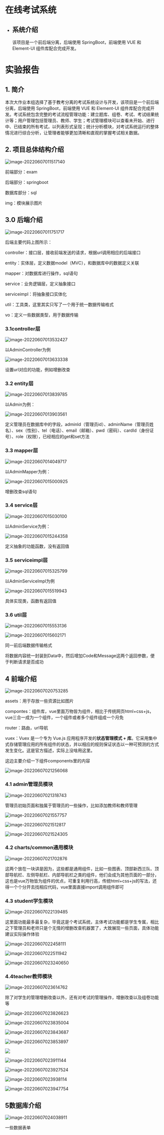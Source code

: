 # 在线考试系统

* ## 系统介绍

     该项目是一个前后端分离，后端使用 SpringBoot，前端使用 VUE 和 Element-UI 组件库配合完成开发。
# 实验报告

## 1. 简介

本次大作业本组选择了基于教考分离的考试系统设计与开发，该项目是一个前后端分离，后端使用 SpringBoot，前端使用 VUE 和 Element-UI 组件库配合完成开发。考试系统包含完整的考试流程管理功能：建立题库、组卷、考试、考试结果统计等；用户管理包括管理员、教师、学生；考试管理模块可以查看未开始、进行中、已结束的所有考试，以列表形式呈现；统计分析模块，对考试系统运行的整体情况进行综合分析，让管理者能够更加清晰和直观的掌握考试相关数据。

## 2. 项目总体结构介绍

![image-20220607011517140](/Users/luhaotian/Library/Application%20Support/typora-user-images/image-20220607011517140.png)

前端部分：exam

后端部分：springboot

数据库部分：sql

img：模块展示图片

## 3.0 后端介绍

![image-20220607011751717](/Users/luhaotian/Library/Application%20Support/typora-user-images/image-20220607011751717.png)

后端主要代码上图所示：

controller：接口层，接收前端发送的请求，根据url调用相应的后端接口

entity：实体层，定义数据model（MVC），和数据库中的数据定义关联

mapper：对数据库进行操作，sql语句

service：业务逻辑层，定义抽象接口

serviceimpl：将抽象接口实体化

util：工具类，这里其实只写了一个用于统一数据传输格式

vo：定义一些数据类型，用于数据传输

### 3.1controller层

![image-20220607013532427](/Users/luhaotian/Library/Application%20Support/typora-user-images/image-20220607013532427.png)

以AdminController为例

![image-20220607013633338](/Users/luhaotian/Library/Application%20Support/typora-user-images/image-20220607013633338.png)

设置url对应的功能，例如增删改查

### 3.2 entity层

![image-20220607013839785](/Users/luhaotian/Library/Application%20Support/typora-user-images/image-20220607013839785.png)

以Admin为例：

![image-20220607013903561](/Users/luhaotian/Library/Application%20Support/typora-user-images/image-20220607013903561.png)

定义管理员在数据库中的字段，adminId（管理员id）、adminName（管理员姓名）、sex（性别）、tel（电话）、email（邮箱）、pwd（密码）、cardId（身份证号）、role（权限），已经相应的get和set方法

### 3.3 mapper层



![image-20220607014049717](/Users/luhaotian/Library/Application%20Support/typora-user-images/image-20220607014049717.png)

以AdminMapper为例：

![image-20220607015000925](/Users/luhaotian/Library/Application%20Support/typora-user-images/image-20220607015000925.png)

增删改查sql语句

### 3.4 service层

![image-20220607015030100](/Users/luhaotian/Library/Application%20Support/typora-user-images/image-20220607015030100.png)

以AdminService为例：

![image-20220607015244358](/Users/luhaotian/Library/Application%20Support/typora-user-images/image-20220607015244358.png)

定义抽象的功能函数，没有返回值

### 3.5 serviceimpl层

![image-20220607015325799](/Users/luhaotian/Library/Application%20Support/typora-user-images/image-20220607015325799.png)

以AdminServiceImpl为例

![image-20220607015519943](/Users/luhaotian/Library/Application%20Support/typora-user-images/image-20220607015519943.png)

具体实现类，函数有返回值

### 3.6 util层

![image-20220607015553136](/Users/luhaotian/Library/Application%20Support/typora-user-images/image-20220607015553136.png)

![image-20220607015602171](/Users/luhaotian/Library/Application%20Support/typora-user-images/image-20220607015602171.png)

同一前后端数据传输格式

将数据内容统一封装到Data中，然后增加Code和Message这两个返回参数，便于判断请求是否成功

## 4 前端介绍

![image-20220607020753285](/Users/luhaotian/Library/Application%20Support/typora-user-images/image-20220607020753285.png)

assets：用于存放一些资源比如图片

compontes：组件库，vue里面万物皆为组件，相比于传统网页html+css+js，vue三合一成为一个组件，一个组件或者多个组件组成一个月免

router：路由，url导航

vuex：Vuex 是一个专为 Vue.js 应用程序开发的**状态管理模式 + 库**。它采用集中式存储管理应用的所有组件的状态，并以相应的规则保证状态以一种可预测的方式发生变化。这是官方描述，实际上没啥用这里。

这边主要介绍一下组件components里的内容

![image-20220607021256068](/Users/luhaotian/Library/Application%20Support/typora-user-images/image-20220607021256068.png)

### 4.1 admin管理员模块

![image-20220607021318743](/Users/luhaotian/Library/Application%20Support/typora-user-images/image-20220607021318743.png)

管理员初始页面和独属于管理员的一些操作，比如添加教师和教师管理

![image-20220607021557757](/Users/luhaotian/Library/Application%20Support/typora-user-images/image-20220607021557757.png)

![image-20220607021512817](/Users/luhaotian/Library/Application%20Support/typora-user-images/image-20220607021512817.png)

![image-20220607021524305](/Users/luhaotian/Library/Application%20Support/typora-user-images/image-20220607021524305.png)

### 4.2 charts/common通用模块

![image-20220607021702876](/Users/luhaotian/Library/Application%20Support/typora-user-images/image-20220607021702876.png)

这两个放在一块讲是因为，这些都是通用组件，比如一些图表、顶部新西兰队、顶部导航栏、左侧导航栏、内部导航栏之类的组件，他们会成为其他页面的一部分，这也是vue万物皆为组件的优点，可重复利用行高，传统html+css+js的写法，还得一个个分开去找相应代码，vue里面直接import调用组件即可

### 4.3 student学生模块

![image-20220607022139485](/Users/luhaotian/Library/Application%20Support/typora-user-images/image-20220607022139485.png)

这里面功能最多最复杂，毕竟这是个考试系统，主体考试功能都是学生专属，相比之下管理员和老师只是个无情的增删改查机器罢了，大致展现一些页面，具体功能建议实际操作体验

![image-20220607022458111](/Users/luhaotian/Library/Application%20Support/typora-user-images/image-20220607022458111.png)

![image-20220607022511942](/Users/luhaotian/Library/Application%20Support/typora-user-images/image-20220607022511942.png)

![image-20220607023240650](/Users/luhaotian/Library/Application%20Support/typora-user-images/image-20220607023240650.png)

### 4.4teacher教师模块

![image-20220607023614762](/Users/luhaotian/Library/Application%20Support/typora-user-images/image-20220607023614762.png)

除了对学生的管理增删改查以外，还有对考试的管理操作，增删改查以及组卷功能等

![image-20220607023826623](/Users/luhaotian/Library/Application%20Support/typora-user-images/image-20220607023826623.png)

![image-20220607023835004](/Users/luhaotian/Library/Application%20Support/typora-user-images/image-20220607023835004.png)

![image-20220607023843687](/Users/luhaotian/Library/Application%20Support/typora-user-images/image-20220607023843687.png)

![image-20220607023853897](/Users/luhaotian/Library/Application%20Support/typora-user-images/image-20220607023853897.png)

![](/Users/luhaotian/Library/Application%20Support/typora-user-images/image-20220607023902892.png)

![image-20220607023911144](/Users/luhaotian/Library/Application%20Support/typora-user-images/image-20220607023911144.png)

![image-20220607023927524](/Users/luhaotian/Library/Application%20Support/typora-user-images/image-20220607023927524.png)

![image-20220607023938114](/Users/luhaotian/Library/Application%20Support/typora-user-images/image-20220607023938114.png)

![image-20220607023947754](/Users/luhaotian/Library/Application%20Support/typora-user-images/image-20220607023947754.png)

## 5数据库介绍

![image-20220607024038911](/Users/luhaotian/Library/Application%20Support/typora-user-images/image-20220607024038911.png)

一些数据表单